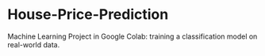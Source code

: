 # House-Price-Prediction
Machine Learning Project in Google Colab: training a classification model on real-world data.
